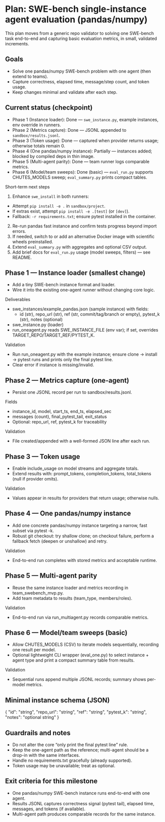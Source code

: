 # Plan: SWE-bench single-instance agent evaluation (pandas/numpy)

This plan moves from a generic repo validator to solving one SWE-bench task end-to-end and capturing basic evaluation metrics, in small, validated increments.

## Goals
- Solve one pandas/numpy SWE-bench problem with one agent (then extend to teams).
- Capture correctness, elapsed time, message/step count, and token usage.
- Keep changes minimal and validate after each step.

## Current status (checkpoint)
- Phase 1 (Instance loader): Done — `swe_instance.py`, example instances, env override in runners.
- Phase 2 (Metrics capture): Done — JSONL appended to `sandbox/results.jsonl`.
- Phase 3 (Token usage): Done — captured when provider returns usage; otherwise totals remain 0.
- Phase 4 (One pandas/numpy instance): Partially — instances added; blocked by compiled deps in thin image.
- Phase 5 (Multi-agent parity): Done — team runner logs comparable metrics.
- Phase 6 (Model/team sweeps): Done (basic) — `eval_run.py` supports CHUTES_MODELS sweep; `eval_summary.py` prints compact tables.

Short-term next steps
1) Enhance `swe_install` in both runners:
  - Attempt `pip install -e .` in `sandbox/project`.
  - If extras exist, attempt `pip install -e .[test]` (or `[dev]`).
  - Fallback: `-r requirements.txt`; ensure pytest installed in the container.
2) Re-run pandas fast instance and confirm tests progress beyond import errors.
3) If needed, switch to or add an alternative Docker image with scientific wheels preinstalled.
4) Extend `eval_summary.py` with aggregates and optional CSV output.
5) Add brief docs for `eval_run.py` usage (model sweeps, filters) — see README.

## Phase 1 — Instance loader (smallest change)
- Add a tiny SWE-bench instance format and loader.
- Wire it into the existing one-agent runner without changing core logic.

Deliverables
- swe_instances/example_pandas.json (sample instance) with fields:
  - id (str), repo_url (str), ref (str, commit/tag/branch or empty), pytest_k (str), notes (optional)
- swe_instance.py (loader)
- run_oneagent.py reads SWE_INSTANCE_FILE (env var); if set, overrides TARGET_REPO/TARGET_REF/PYTEST_K.

Validation
- Run run_oneagent.py with the example instance; ensure clone → install → pytest runs and prints only the final pytest line.
- Clear error if instance is missing/invalid.

## Phase 2 — Metrics capture (one-agent)
- Persist one JSONL record per run to sandbox/results.jsonl.

Fields
- instance_id, model, start_ts, end_ts, elapsed_sec
- messages (count), final_pytest_tail, exit_status
- Optional: repo_url, ref, pytest_k for traceability

Validation
- File created/appended with a well-formed JSON line after each run.

## Phase 3 — Token usage
- Enable include_usage on model streams and aggregate totals.
- Extend results with: prompt_tokens, completion_tokens, total_tokens (null if provider omits).

Validation
- Values appear in results for providers that return usage; otherwise nulls.

## Phase 4 — One pandas/numpy instance
- Add one concrete pandas/numpy instance targeting a narrow, fast subset via pytest -k.
- Robust git checkout: try shallow clone; on checkout failure, perform a fallback fetch (deepen or unshallow) and retry.

Validation
- End-to-end run completes with stored metrics and acceptable runtime.

## Phase 5 — Multi-agent parity
- Reuse the same instance loader and metrics recording in team_swebench_mvp.py.
- Add team metadata to results (team_type, members/roles).

Validation
- End-to-end run via run_multiagent.py records comparable metrics.

## Phase 6 — Model/team sweeps (basic)
- Allow CHUTES_MODELS (CSV) to iterate models sequentially, recording one result per model.
- Optional lightweight CLI wrapper (eval_one.py) to select instance + agent type and print a compact summary table from results.

Validation
- Sequential runs append multiple JSONL records; summary shows per-model metrics.

## Minimal instance schema (JSON)
{
  "id": "string",
  "repo_url": "string",
  "ref": "string",
  "pytest_k": "string",
  "notes": "optional string"
}

## Guardrails and notes
- Do not alter the core “only print the final pytest line” rule.
- Keep the one-agent path as the reference; multi-agent should be a drop-in with the same interfaces.
- Handle no requirements.txt gracefully (already supported).
- Token usage may be unavailable; treat as optional.

## Exit criteria for this milestone
- One pandas/numpy SWE-bench instance runs end-to-end with one agent.
- Results JSONL captures correctness signal (pytest tail), elapsed time, messages, and tokens (if available).
- Multi-agent path produces comparable records for the same instance.
